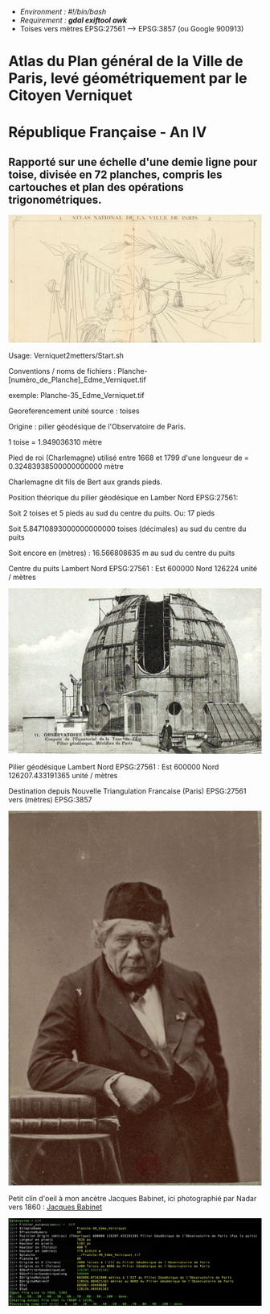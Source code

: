 * *Environment : #!/bin/bash*
* *Requirement : **gdal exiftool awk***
* Toises vers mètres EPSG:27561 --> EPSG:3857 (ou Google 900913)

# Atlas du Plan général de la Ville de Paris, levé géométriquement par le Citoyen Verniquet
# République Française - An IV
## Rapporté sur une échelle d'une demie ligne pour toise, divisée en 72 planches, compris les cartouches et plan des opérations trigonométriques.


![Screenshot](img/Front.jpg)

Usage: Verniquet2metters/Start.sh

Conventions / noms de fichiers : Planche-[numèro_de_Planche]_Edme_Verniquet.tif

exemple: Planche-35_Edme_Verniquet.tif

Georeferencement unité source : toises

Origine : pilier géodésique de l'Observatoire de Paris.

1 toise = 1.949036310 mètre

Pied de roi (Charlemagne) utilisé entre 1668 et 1799 d'une longueur de = 0.32483938500000000000 mètre

Charlemagne dit fils de Bert aux grands pieds. 

Position théorique du pilier géodésique en Lamber Nord EPSG:27561:

Soit 2 toises et 5 pieds au sud du centre du puits. Ou: 17 pieds

Soit 5.84710893000000000000 toises (décimales) au sud du centre du puits

Soit encore en (mètres) : 16.566808635 m au sud du centre du puits

Centre du puits Lambert Nord EPSG:27561 : Est 600000 Nord 126224 unité / mètres

![Screenshot](img/Observatoire.jpg)

Pilier géodésique Lambert Nord EPSG:27561 : Est 600000 Nord 126207.433191365 unité / mètres

Destination depuis Nouvelle Triangulation Francaise (Paris) EPSG:27561 vers (mètres) EPSG:3857

![Screenshot](img/Babinet_btv1b53065387c_f1.jpg)

Petit clin d'oeil à mon ancètre Jacques Babinet, ici photographié par Nadar vers 1860 :
[Jacques Babinet](https://fr.wikipedia.org/wiki/Jacques_Babinet)

![Screenshot](img/Shell.jpg)

